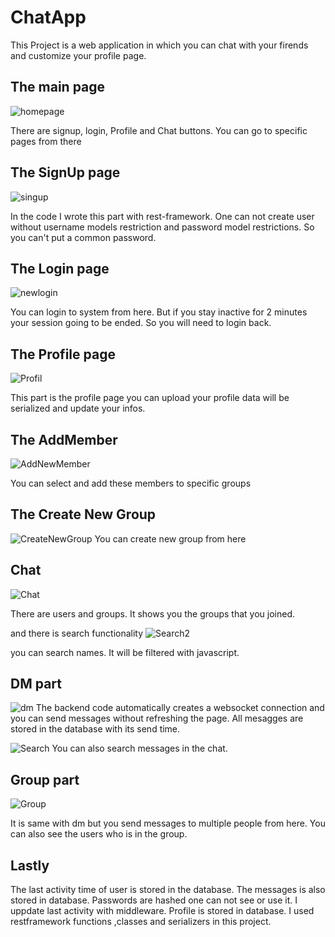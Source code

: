 # ChatApp 
This Project is a web application in which you can chat with your firends and customize your profile page.

## The main page

![homepage](https://user-images.githubusercontent.com/108425372/197344765-cfbc1c8c-d6e2-41a3-8488-b660fba81620.png)
 
 There are signup, login, Profile and Chat buttons. You can go to specific pages from there
 
 ## The SignUp page
 
 ![singup](https://user-images.githubusercontent.com/108425372/197344978-05190b4d-77e7-4a7b-9be9-198413523454.png)

In the code I wrote this part with rest-framework.
One can not create user without username models restriction and password model restrictions. So you can't put a common password.

## The Login page

![newlogin](https://user-images.githubusercontent.com/108425372/197345570-b6f53596-5014-4053-a77e-54c15592354f.png)


You can login to system from here. But if you stay inactive for 2 minutes your session going to be ended. So you will need to login back.

## The Profile page

![Profil](https://user-images.githubusercontent.com/108425372/197345424-e4c14805-9ea2-45c7-b647-890b21dba7d4.png)

This part is the profile page you can upload your profile data will be serialized and update your infos.

## The AddMember
![AddNewMember](https://user-images.githubusercontent.com/108425372/197345690-b056807c-79a1-477d-befa-a8aba6d8df1b.png)

You can select and add these members to specific groups


## The Create New Group
![CreateNewGroup](https://user-images.githubusercontent.com/108425372/197345774-86909c5c-a2ab-471c-a78f-d93a92663c18.png)
You can create new group from here


## Chat
![Chat](https://user-images.githubusercontent.com/108425372/197345840-1ae8696b-e55a-4d99-9c49-2231f112d2dd.png)

There are users and groups. It shows you the groups that you joined. 

and there is search functionality
![Search2](https://user-images.githubusercontent.com/108425372/197345919-ecc80d6f-a2a7-483f-b6a3-61b0c68df4ee.png)

you can search names. It will be filtered with javascript.


## DM part
![dm](https://user-images.githubusercontent.com/108425372/197345989-3195098a-b96a-43d3-a75e-d2b5c36f6e48.png)
The backend code automatically creates a websocket connection and you can send messages without refreshing the page. All mesagges are stored in the database with its send time.


![Search](https://user-images.githubusercontent.com/108425372/197346022-3a89c7d6-4bf7-4cc9-8633-39fb80282082.png)
 You can also search messages in the chat. 

## Group part
![Group](https://user-images.githubusercontent.com/108425372/197346154-a7659836-9650-47ef-88b7-b517a4509bee.png)

It is same with dm but you send messages to multiple people from here. You can also see the users who is in the group.



## Lastly

The last activity time of user is stored in the database.
The messages is also stored in database.
Passwords are hashed one can not see or use it.
I uppdate last activity with middleware.
Profile is stored in database. 
I used restframework functions ,classes and serializers in this project.
